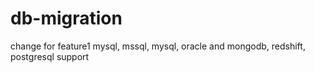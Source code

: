 # db-migration

change for feature1
mysql, mssql, mysql, oracle and mongodb, redshift, postgresql support
